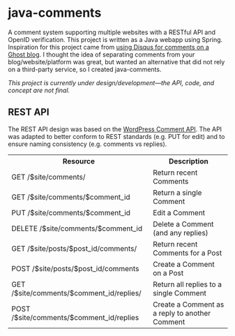 # java-comments

A comment system supporting multiple websites with a RESTful API and OpenID verification. This project is written as a Java webapp using Spring. Inspiration for this project came from [using Disqus for comments on a Ghost blog](http://blog.christophvoigt.com/enable-comments-on-ghost-with-disqus/). I thought the idea of separating comments from your blog/website/platform was great, but wanted an alternative that did not rely on a third-party service, so I created java-comments.

_This project is currently under design/development&mdash;the API, code, and concept are not final._

## REST API

The REST API design was based on the [WordPress Comment API](http://developer.wordpress.com/docs/api/). The API was adapted to better conform to REST standards (e.g. PUT for edit) and to ensure naming consistency (e.g. comments vs replies).

<table>
  <th>Resource</th>
  <th>Description</th>
  <tr>
    <td>GET /$site/comments/</td>
    <td>Return recent Comments</td>
  </tr>
  <tr>
    <td>GET /$site/comments/$comment_id</td>
    <td>Return a single Comment</td>
  </tr>
  <tr>
    <td>PUT /$site/comments/$comment_id</td>
    <td>Edit a Comment</td>
  </tr>
  <tr>
    <td>DELETE /$site/comments/$comment_id</td>
    <td>Delete a Comment (and any replies)</td>
  </tr>
  <tr>
    <td>GET /$site/posts/$post_id/comments/</td>
    <td>Return recent Comments for a Post</td>
  </tr>
  <tr>
    <td>POST /$site/posts/$post_id/comments</td>
    <td>Create a Comment on a Post</td>
  </tr>
  <tr>
    <td>GET /$site/comments/$comment_id/replies/</td>
    <td>Return all replies to a single Comment</td>
  </tr>
  <tr>
    <td>POST /$site/comments/$comment_id/replies</td>
    <td>Create a Comment as a reply to another Comment</td>
  </tr>
</table>

